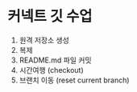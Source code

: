 # 커넥트 깃 수업

1. 원격 저장소 생성
1. 복제
1. README.md 파일 커밋
1. 시간여행 (checkout)
1. 브랜치 이동 (reset current branch)